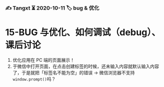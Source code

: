### ✍️ Tangxt ⏳ 2020-10-11 🏷️ bug & 优化

# 15-BUG 与优化、如何调试（debug）、课后讨论

1. 优化应用在 PC 端的页面展示！
2. 于微信中打开页面，在点击创建标签的时候，还未输入内容就默认输入内容了，于是就把「标签名不能为空」的错误 -> 微信浏览器不支持`window.prompt()`吗？

